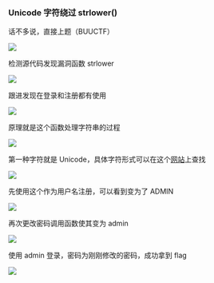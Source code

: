 ### Unicode 字符绕过 strlower()

话不多说，直接上题（BUUCTF）

![](https://pic1.imgdb.cn/item/67b2a697d0e0a243d40014fd.jpg)

检测源代码发现漏洞函数 strlower

![](https://pic1.imgdb.cn/item/67b2a85cd0e0a243d40015d9.jpg)

跟进发现在登录和注册都有使用

![](https://pic1.imgdb.cn/item/67b2a87fd0e0a243d40015f1.jpg)

原理就是这个函数处理字符串的过程

![](https://pic1.imgdb.cn/item/67b2a893d0e0a243d4001638.jpg)

第一种字符就是 Unicode，具体字符形式可以在这个[网站](https://symbl.cc/en/1D2C/)上查找

![](https://pic1.imgdb.cn/item/67b2a8b9d0e0a243d4001679.jpg)

先使用这个作为用户名注册，可以看到变为了 ADMIN

![](https://pic1.imgdb.cn/item/67b2a8e7d0e0a243d4001690.jpg)

再次更改密码调用函数使其变为 admin

![](https://pic1.imgdb.cn/item/67b2a8f9d0e0a243d4001699.jpg)

使用 admin 登录，密码为刚刚修改的密码，成功拿到 flag

![](https://pic1.imgdb.cn/item/67b2a90cd0e0a243d40016a5.jpg)